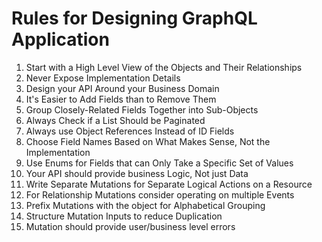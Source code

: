 # **Rules for Designing GraphQL Application**

1. Start with a High Level View of the Objects and Their Relationships
2. Never Expose Implementation Details
3. Design your API Around your Business Domain
4. It's Easier to Add Fields than to Remove Them
5. Group Closely-Related Fields Together into Sub-Objects
6. Always Check if a List Should be Paginated
7. Always use Object References Instead of ID Fields
8. Choose Field Names Based on What Makes Sense, Not the Implementation
9. Use Enums for Fields that can Only Take a Specific Set of Values
10. Your API should provide business Logic, Not just Data
11. Write Separate Mutations for Separate Logical Actions on a Resource
12. For Relationship Mutations consider operating on multiple Events
13. Prefix Mutations with the object for Alphabetical Grouping
14. Structure Mutation Inputs to reduce Duplication
15. Mutation should provide user/business level errors
